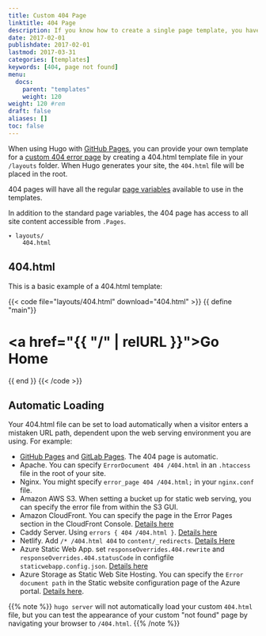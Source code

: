 ```yaml
---
title: Custom 404 Page
linktitle: 404 Page
description: If you know how to create a single page template, you have unlimited options for creating a custom 404.
date: 2017-02-01
publishdate: 2017-02-01
lastmod: 2017-03-31
categories: [templates]
keywords: [404, page not found]
menu:
  docs:
    parent: "templates"
    weight: 120
weight: 120	#rem
draft: false
aliases: []
toc: false
---
```


When using Hugo with [GitHub Pages](https://pages.github.com/), you can provide your own template for a [custom 404 error page](https://help.github.com/articles/custom-404-pages/) by creating a 404.html template file in your `/layouts` folder. When Hugo generates your site, the `404.html` file will be placed in the root.

404 pages will have all the regular [page variables][pagevars] available to use in the templates.

In addition to the standard page variables, the 404 page has access to all site content accessible from `.Pages`.

```
▾ layouts/
    404.html
```

## 404.html

This is a basic example of a 404.html template:

{{< code file="layouts/404.html" download="404.html" >}}
{{ define "main"}}
    <main id="main">
      <div>
       <h1 id="title"><a href="{{ "/" | relURL }}">Go Home</a></h1>
      </div>
    </main>
{{ end }}
{{< /code >}}

## Automatic Loading

Your 404.html file can be set to load automatically when a visitor enters a mistaken URL path, dependent upon the web serving environment you are using. For example:

* [GitHub Pages](/hosting-and-deployment/hosting-on-github/) and [GitLab Pages](/hosting-and-deployment/hosting-on-gitlab/). The 404 page is automatic.
* Apache. You can specify `ErrorDocument 404 /404.html` in an `.htaccess` file in the root of your site.
* Nginx. You might specify `error_page 404 /404.html;` in your `nginx.conf` file.
* Amazon AWS S3. When setting a bucket up for static web serving, you can specify the error file from within the S3 GUI.
* Amazon CloudFront. You can specify the page in the Error Pages section in the CloudFront Console. [Details here](https://docs.aws.amazon.com/AmazonCloudFront/latest/DeveloperGuide/custom-error-pages.html)
* Caddy Server. Using `errors { 404 /404.html }`. [Details here](https://caddyserver.com/docs/errors)
* Netlify. Add `/* /404.html 404` to `content/_redirects`. [Details Here](https://www.netlify.com/docs/redirects/#custom-404)
* Azure Static Web App. set `responseOverrides.404.rewrite` and `responseOverrides.404.statusCode` in configfile `staticwebapp.config.json`. [Details here](https://docs.microsoft.com/en-us/azure/static-web-apps/configuration#response-overrides)
* Azure Storage as Static Web Site Hosting. You can specify the `Error document path` in the Static website configuration page of the Azure portal. [Details here](https://docs.microsoft.com/en-us/azure/storage/blobs/storage-blob-static-website).

{{% note %}}
`hugo server` will not automatically load your custom `404.html` file, but you
can test the appearance of your custom "not found" page by navigating your
browser to `/404.html`.
{{% /note %}}

[pagevars]: /variables/page/
